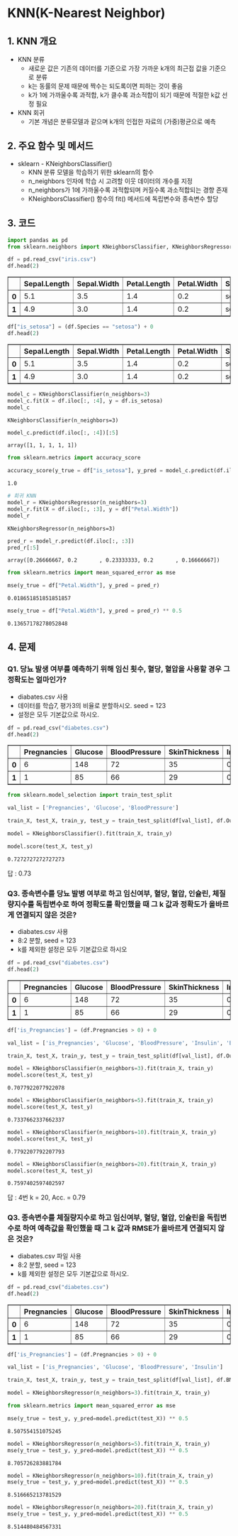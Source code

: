 # KNN(K-Nearest Neighbor)

## 1. KNN 개요
- KNN 분류
    - 새로운 값은 기존의 데이터를 기준으로 가장 가까운 k개의 최근접 값을 기준으로 분류
    - k는 동률의 문제 때문에 짝수는 되도록이면 피하는 것이 좋음
    - k가 1에 가까울수록 과적합, k가 클수록 과소적합이 되기 때문에 적절한 k값 선정 필요
- KNN 회귀
    - 기본 개념은 분류모델과 같으며 k개의 인접한 자료의 (가중)평균으로 예측

## 2. 주요 함수 및 메서드
- sklearn - KNeighborsClassifier()
    - KNN 분류 모델을 학습하기 위한 sklearn의 함수
    - n_neighbors 인자에 학습 시 고려할 이웃 데이터의 개수를 지정
    - n_neighbors가 1에 가까울수록 과적합되며 커질수록 과소적합되는 경향 존재
    - KNeighborsClassifier() 함수의 fit() 메서드에 독립변수와 종속변수 할당

## 3. 코드


```python
import pandas as pd
from sklearn.neighbors import KNeighborsClassifier, KNeighborsRegressor
```


```python
df = pd.read_csv("iris.csv")
df.head(2)
```




<div>
<style scoped>
    .dataframe tbody tr th:only-of-type {
        vertical-align: middle;
    }

    .dataframe tbody tr th {
        vertical-align: top;
    }
    
    .dataframe thead th {
        text-align: right;
    }
</style>
<table border="1" class="dataframe">
  <thead>
    <tr style="text-align: right;">
      <th></th>
      <th>Sepal.Length</th>
      <th>Sepal.Width</th>
      <th>Petal.Length</th>
      <th>Petal.Width</th>
      <th>Species</th>
    </tr>
  </thead>
  <tbody>
    <tr>
      <th>0</th>
      <td>5.1</td>
      <td>3.5</td>
      <td>1.4</td>
      <td>0.2</td>
      <td>setosa</td>
    </tr>
    <tr>
      <th>1</th>
      <td>4.9</td>
      <td>3.0</td>
      <td>1.4</td>
      <td>0.2</td>
      <td>setosa</td>
    </tr>
  </tbody>
</table>
</div>




```python
df["is_setosa"] = (df.Species == "setosa") + 0
df.head(2)
```




<div>
<style scoped>
    .dataframe tbody tr th:only-of-type {
        vertical-align: middle;
    }

    .dataframe tbody tr th {
        vertical-align: top;
    }
    
    .dataframe thead th {
        text-align: right;
    }
</style>
<table border="1" class="dataframe">
  <thead>
    <tr style="text-align: right;">
      <th></th>
      <th>Sepal.Length</th>
      <th>Sepal.Width</th>
      <th>Petal.Length</th>
      <th>Petal.Width</th>
      <th>Species</th>
      <th>is_setosa</th>
    </tr>
  </thead>
  <tbody>
    <tr>
      <th>0</th>
      <td>5.1</td>
      <td>3.5</td>
      <td>1.4</td>
      <td>0.2</td>
      <td>setosa</td>
      <td>1</td>
    </tr>
    <tr>
      <th>1</th>
      <td>4.9</td>
      <td>3.0</td>
      <td>1.4</td>
      <td>0.2</td>
      <td>setosa</td>
      <td>1</td>
    </tr>
  </tbody>
</table>
</div>




```python
model_c = KNeighborsClassifier(n_neighbors=3)
model_c.fit(X = df.iloc[:, :4], y = df.is_setosa)
model_c
```




    KNeighborsClassifier(n_neighbors=3)




```python
model_c.predict(df.iloc[:, :4])[:5]
```




    array([1, 1, 1, 1, 1])




```python
from sklearn.metrics import accuracy_score
```


```python
accuracy_score(y_true = df["is_setosa"], y_pred = model_c.predict(df.iloc[:, :4]))
```




    1.0




```python
# 회귀 KNN
model_r = KNeighborsRegressor(n_neighbors=3)
model_r.fit(X = df.iloc[:, :3], y = df["Petal.Width"])
model_r
```




    KNeighborsRegressor(n_neighbors=3)




```python
pred_r = model_r.predict(df.iloc[:, :3])
pred_r[:5]
```




    array([0.26666667, 0.2       , 0.23333333, 0.2       , 0.16666667])




```python
from sklearn.metrics import mean_squared_error as mse
```


```python
mse(y_true = df["Petal.Width"], y_pred = pred_r)
```




    0.018651851851851857




```python
mse(y_true = df["Petal.Width"], y_pred = pred_r) ** 0.5
```




    0.13657178278052848



## 4. 문제

### Q1. 당뇨 발생 여부를 예측하기 위해 임신 횟수, 혈당, 혈압을 사용할 경우 그 정확도는 얼마인가?
- diabates.csv 사용
- 데이터를 학습7, 평가3의 비율로 분할하시오. seed = 123
- 설정은 모두 기본값으로 하시오.


```python
df = pd.read_csv("diabetes.csv")
df.head(2)
```




<div>
<style scoped>
    .dataframe tbody tr th:only-of-type {
        vertical-align: middle;
    }

    .dataframe tbody tr th {
        vertical-align: top;
    }
    
    .dataframe thead th {
        text-align: right;
    }
</style>
<table border="1" class="dataframe">
  <thead>
    <tr style="text-align: right;">
      <th></th>
      <th>Pregnancies</th>
      <th>Glucose</th>
      <th>BloodPressure</th>
      <th>SkinThickness</th>
      <th>Insulin</th>
      <th>BMI</th>
      <th>DiabetesPedigreeFunction</th>
      <th>Age</th>
      <th>Outcome</th>
    </tr>
  </thead>
  <tbody>
    <tr>
      <th>0</th>
      <td>6</td>
      <td>148</td>
      <td>72</td>
      <td>35</td>
      <td>0</td>
      <td>33.6</td>
      <td>0.627</td>
      <td>50</td>
      <td>1</td>
    </tr>
    <tr>
      <th>1</th>
      <td>1</td>
      <td>85</td>
      <td>66</td>
      <td>29</td>
      <td>0</td>
      <td>26.6</td>
      <td>0.351</td>
      <td>31</td>
      <td>0</td>
    </tr>
  </tbody>
</table>
</div>




```python
from sklearn.model_selection import train_test_split

val_list = ['Pregnancies', 'Glucose', 'BloodPressure']

train_X, test_X, train_y, test_y = train_test_split(df[val_list], df.Outcome, test_size=0.3, random_state=123)

model = KNeighborsClassifier().fit(train_X, train_y)
```


```python
model.score(test_X, test_y)
```




    0.7272727272727273



답 : 0.73

### Q3. 종속변수를 당뇨 발병 여부로 하고 임신여부, 혈당, 혈압, 인슐린, 체질량지수를 독립변수로 하여 정확도를 확인했을 때 그 k 값과 정확도가 올바르게 연결되지 않은 것은?
- diabates.csv 사용
- 8:2 분할, seed = 123
- k를 제외한 설정은 모두 기본값으로 하시오


```python
df = pd.read_csv("diabetes.csv")
df.head(2)
```




<div>
<style scoped>
    .dataframe tbody tr th:only-of-type {
        vertical-align: middle;
    }

    .dataframe tbody tr th {
        vertical-align: top;
    }
    
    .dataframe thead th {
        text-align: right;
    }
</style>
<table border="1" class="dataframe">
  <thead>
    <tr style="text-align: right;">
      <th></th>
      <th>Pregnancies</th>
      <th>Glucose</th>
      <th>BloodPressure</th>
      <th>SkinThickness</th>
      <th>Insulin</th>
      <th>BMI</th>
      <th>DiabetesPedigreeFunction</th>
      <th>Age</th>
      <th>Outcome</th>
    </tr>
  </thead>
  <tbody>
    <tr>
      <th>0</th>
      <td>6</td>
      <td>148</td>
      <td>72</td>
      <td>35</td>
      <td>0</td>
      <td>33.6</td>
      <td>0.627</td>
      <td>50</td>
      <td>1</td>
    </tr>
    <tr>
      <th>1</th>
      <td>1</td>
      <td>85</td>
      <td>66</td>
      <td>29</td>
      <td>0</td>
      <td>26.6</td>
      <td>0.351</td>
      <td>31</td>
      <td>0</td>
    </tr>
  </tbody>
</table>
</div>




```python
df['is_Pregnancies'] = (df.Pregnancies > 0) + 0
```


```python
val_list = ['is_Pregnancies', 'Glucose', 'BloodPressure', 'Insulin', 'BMI']

train_X, test_X, train_y, test_y = train_test_split(df[val_list], df.Outcome, test_size=0.2, random_state=123)
```


```python
model = KNeighborsClassifier(n_neighbors=3).fit(train_X, train_y)
model.score(test_X, test_y)
```




    0.7077922077922078




```python
model = KNeighborsClassifier(n_neighbors=5).fit(train_X, train_y)
model.score(test_X, test_y)
```




    0.7337662337662337




```python
model = KNeighborsClassifier(n_neighbors=10).fit(train_X, train_y)
model.score(test_X, test_y)
```




    0.7792207792207793




```python
model = KNeighborsClassifier(n_neighbors=20).fit(train_X, train_y)
model.score(test_X, test_y)
```




    0.7597402597402597



답 : 4번 k = 20, Acc. = 0.79

### Q3. 종속변수를 체질량지수로 하고 임신여부, 혈당, 혈압, 인슐린을 독립변수로 하여 예측값을 확인했을 때 그 k 값과 RMSE가 올바르게 연결되지 않은 것은?
- diabates.csv 파일 사용
- 8:2 분할, seed = 123
- k를 제외한 설정은 모두 기본값으로 하시오.


```python
df = pd.read_csv("diabetes.csv")
df.head(2)
```




<div>
<style scoped>
    .dataframe tbody tr th:only-of-type {
        vertical-align: middle;
    }

    .dataframe tbody tr th {
        vertical-align: top;
    }
    
    .dataframe thead th {
        text-align: right;
    }
</style>
<table border="1" class="dataframe">
  <thead>
    <tr style="text-align: right;">
      <th></th>
      <th>Pregnancies</th>
      <th>Glucose</th>
      <th>BloodPressure</th>
      <th>SkinThickness</th>
      <th>Insulin</th>
      <th>BMI</th>
      <th>DiabetesPedigreeFunction</th>
      <th>Age</th>
      <th>Outcome</th>
    </tr>
  </thead>
  <tbody>
    <tr>
      <th>0</th>
      <td>6</td>
      <td>148</td>
      <td>72</td>
      <td>35</td>
      <td>0</td>
      <td>33.6</td>
      <td>0.627</td>
      <td>50</td>
      <td>1</td>
    </tr>
    <tr>
      <th>1</th>
      <td>1</td>
      <td>85</td>
      <td>66</td>
      <td>29</td>
      <td>0</td>
      <td>26.6</td>
      <td>0.351</td>
      <td>31</td>
      <td>0</td>
    </tr>
  </tbody>
</table>
</div>




```python
df['is_Pregnancies'] = (df.Pregnancies > 0) + 0
```


```python
val_list = ['is_Pregnancies', 'Glucose', 'BloodPressure', 'Insulin']

train_X, test_X, train_y, test_y = train_test_split(df[val_list], df.BMI, test_size=0.2, random_state=123)

model = KNeighborsRegressor(n_neighbors=3).fit(train_X, train_y)
```


```python
from sklearn.metrics import mean_squared_error as mse

mse(y_true = test_y, y_pred=model.predict(test_X)) ** 0.5
```




    8.507554151075245




```python
model = KNeighborsRegressor(n_neighbors=5).fit(train_X, train_y)
mse(y_true = test_y, y_pred=model.predict(test_X)) ** 0.5
```




    8.705726283881784




```python
model = KNeighborsRegressor(n_neighbors=10).fit(train_X, train_y)
mse(y_true = test_y, y_pred=model.predict(test_X)) ** 0.5
```




    8.516665213781529




```python
model = KNeighborsRegressor(n_neighbors=20).fit(train_X, train_y)
mse(y_true = test_y, y_pred=model.predict(test_X)) ** 0.5
```




    8.514480484567331

